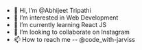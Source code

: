 - 👋 Hi, I’m @Abhijeet Tripathi
- 👀 I’m interested in Web Development
- 🌱 I’m currently learning React JS
- 💞️ I’m looking to collaborate on Instagram
- 📫 How to reach me -- @code_with-jarviss

<!---
Abhijeet-Tripathi-09/Abhijeet-Tripathi-09 is a ✨ special ✨ repository because its `README.md` (this file) appears on your GitHub profile.
You can click the Preview link to take a look at your changes.
--->
